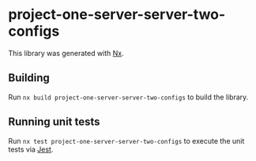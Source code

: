# project-one-server-server-two-configs

This library was generated with [Nx](https://nx.dev).

## Building

Run `nx build project-one-server-server-two-configs` to build the library.

## Running unit tests

Run `nx test project-one-server-server-two-configs` to execute the unit tests via [Jest](https://jestjs.io).
